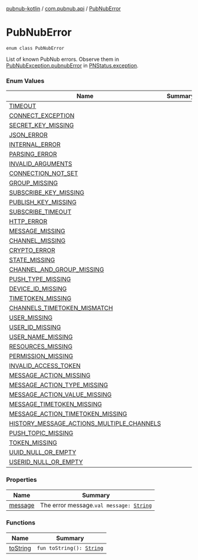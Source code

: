 [pubnub-kotlin](../../index.md) / [com.pubnub.api](../index.md) / [PubNubError](./index.md)

# PubNubError

`enum class PubNubError`

List of known PubNub errors. Observe them in [PubNubException.pubnubError](../-pub-nub-exception/pubnub-error.md) in [PNStatus.exception](../../com.pubnub.api.models.consumer/-p-n-status/exception.md).

### Enum Values

| Name | Summary |
|---|---|
| [TIMEOUT](-t-i-m-e-o-u-t.md) |  |
| [CONNECT_EXCEPTION](-c-o-n-n-e-c-t_-e-x-c-e-p-t-i-o-n.md) |  |
| [SECRET_KEY_MISSING](-s-e-c-r-e-t_-k-e-y_-m-i-s-s-i-n-g.md) |  |
| [JSON_ERROR](-j-s-o-n_-e-r-r-o-r.md) |  |
| [INTERNAL_ERROR](-i-n-t-e-r-n-a-l_-e-r-r-o-r.md) |  |
| [PARSING_ERROR](-p-a-r-s-i-n-g_-e-r-r-o-r.md) |  |
| [INVALID_ARGUMENTS](-i-n-v-a-l-i-d_-a-r-g-u-m-e-n-t-s.md) |  |
| [CONNECTION_NOT_SET](-c-o-n-n-e-c-t-i-o-n_-n-o-t_-s-e-t.md) |  |
| [GROUP_MISSING](-g-r-o-u-p_-m-i-s-s-i-n-g.md) |  |
| [SUBSCRIBE_KEY_MISSING](-s-u-b-s-c-r-i-b-e_-k-e-y_-m-i-s-s-i-n-g.md) |  |
| [PUBLISH_KEY_MISSING](-p-u-b-l-i-s-h_-k-e-y_-m-i-s-s-i-n-g.md) |  |
| [SUBSCRIBE_TIMEOUT](-s-u-b-s-c-r-i-b-e_-t-i-m-e-o-u-t.md) |  |
| [HTTP_ERROR](-h-t-t-p_-e-r-r-o-r.md) |  |
| [MESSAGE_MISSING](-m-e-s-s-a-g-e_-m-i-s-s-i-n-g.md) |  |
| [CHANNEL_MISSING](-c-h-a-n-n-e-l_-m-i-s-s-i-n-g.md) |  |
| [CRYPTO_ERROR](-c-r-y-p-t-o_-e-r-r-o-r.md) |  |
| [STATE_MISSING](-s-t-a-t-e_-m-i-s-s-i-n-g.md) |  |
| [CHANNEL_AND_GROUP_MISSING](-c-h-a-n-n-e-l_-a-n-d_-g-r-o-u-p_-m-i-s-s-i-n-g.md) |  |
| [PUSH_TYPE_MISSING](-p-u-s-h_-t-y-p-e_-m-i-s-s-i-n-g.md) |  |
| [DEVICE_ID_MISSING](-d-e-v-i-c-e_-i-d_-m-i-s-s-i-n-g.md) |  |
| [TIMETOKEN_MISSING](-t-i-m-e-t-o-k-e-n_-m-i-s-s-i-n-g.md) |  |
| [CHANNELS_TIMETOKEN_MISMATCH](-c-h-a-n-n-e-l-s_-t-i-m-e-t-o-k-e-n_-m-i-s-m-a-t-c-h.md) |  |
| [USER_MISSING](-u-s-e-r_-m-i-s-s-i-n-g.md) |  |
| [USER_ID_MISSING](-u-s-e-r_-i-d_-m-i-s-s-i-n-g.md) |  |
| [USER_NAME_MISSING](-u-s-e-r_-n-a-m-e_-m-i-s-s-i-n-g.md) |  |
| [RESOURCES_MISSING](-r-e-s-o-u-r-c-e-s_-m-i-s-s-i-n-g.md) |  |
| [PERMISSION_MISSING](-p-e-r-m-i-s-s-i-o-n_-m-i-s-s-i-n-g.md) |  |
| [INVALID_ACCESS_TOKEN](-i-n-v-a-l-i-d_-a-c-c-e-s-s_-t-o-k-e-n.md) |  |
| [MESSAGE_ACTION_MISSING](-m-e-s-s-a-g-e_-a-c-t-i-o-n_-m-i-s-s-i-n-g.md) |  |
| [MESSAGE_ACTION_TYPE_MISSING](-m-e-s-s-a-g-e_-a-c-t-i-o-n_-t-y-p-e_-m-i-s-s-i-n-g.md) |  |
| [MESSAGE_ACTION_VALUE_MISSING](-m-e-s-s-a-g-e_-a-c-t-i-o-n_-v-a-l-u-e_-m-i-s-s-i-n-g.md) |  |
| [MESSAGE_TIMETOKEN_MISSING](-m-e-s-s-a-g-e_-t-i-m-e-t-o-k-e-n_-m-i-s-s-i-n-g.md) |  |
| [MESSAGE_ACTION_TIMETOKEN_MISSING](-m-e-s-s-a-g-e_-a-c-t-i-o-n_-t-i-m-e-t-o-k-e-n_-m-i-s-s-i-n-g.md) |  |
| [HISTORY_MESSAGE_ACTIONS_MULTIPLE_CHANNELS](-h-i-s-t-o-r-y_-m-e-s-s-a-g-e_-a-c-t-i-o-n-s_-m-u-l-t-i-p-l-e_-c-h-a-n-n-e-l-s.md) |  |
| [PUSH_TOPIC_MISSING](-p-u-s-h_-t-o-p-i-c_-m-i-s-s-i-n-g.md) |  |
| [TOKEN_MISSING](-t-o-k-e-n_-m-i-s-s-i-n-g.md) |  |
| [UUID_NULL_OR_EMPTY](-u-u-i-d_-n-u-l-l_-o-r_-e-m-p-t-y.md) |  |
| [USERID_NULL_OR_EMPTY](-u-s-e-r-i-d_-n-u-l-l_-o-r_-e-m-p-t-y.md) |  |

### Properties

| Name | Summary |
|---|---|
| [message](message.md) | The error message.`val message: `[`String`](https://kotlinlang.org/api/latest/jvm/stdlib/kotlin/-string/index.html) |

### Functions

| Name | Summary |
|---|---|
| [toString](to-string.md) | `fun toString(): `[`String`](https://kotlinlang.org/api/latest/jvm/stdlib/kotlin/-string/index.html) |
